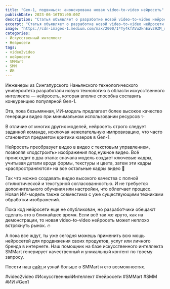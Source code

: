 ```yaml
---
title: "Gen-1, подвинься: анонсирована новая video-to-video нейросеть"
publishDate: 2023-06-16T01:00:00Z
description: "Статья объявляет о разработке новой video-to-video нейросети инженерами из Сингапурского Наньянского технологического университета. Новая ИИ-модель обещает более высокое качество генерации видео с минимальным использованием ресурсов. Она работает по заданной команде, исключая нежелательную импровизацию, что отличает ее от других моделей. С помощью текстового управления нейросеть преобразует видео, создавая ключевые кадры, которые распространяются на все остальные кадры видео. Совместимость с существующими техниками обработки изображений облегчает процесс использования новой ИИ-модели. На конец статьи упоминается AI-платформа SMMart, предлагающая генерацию контента и помощь в продвижении продуктов, услуг или личного бренда в интернете."
excerpt: "Статья объявляет о разработке новой video-to-video нейросети инженерами из Сингапурского Наньянского технологического университета. Новая ИИ-модель обещае..."
image: "https://cdn-images-1.medium.com/max/2000/1*Ty4kfAVu2knEav29ZM_rtQ.jpeg"
categories:
- Искусственный интеллект
- Нейросети
tags:
- video2video
- нейросети
- SMMart
- SMM
- ИИ
--- 
```


Инженеры из Сингапурского Наньянского технологического университета разработали новую технологию в области искусственного интеллекта — нейросеть, которая вполне способна составить конкуренцию популярной Gen-1.

Эта, пока безымянная, ИИ-модель предлагает более высокое качество генерации видео при минимальном использовании ресурсов ✨

В отличие от многих других моделей, нейросеть строго следует заданной команде, исключая нежелательную импровизацию, что часто становится предметом критики юзеров в Gen-1.

Нейросеть преобразует видео в видео с текстовым управлением, позволяя «подстроить» изображения под нужное видео. Всё происходит в два этапа: сначала модель создает ключевые кадры, учитывая детали вроде формы, текстуры и цвета, затем эти кадры «распространяются» на все остальные кадры видео 👀

Так что можно создавать видео высокого качества с полной стилистической и текстурной согласованностью. И не требуется дополнительного обучения или настройки, что облегчает процесс. Новая ИИ-модель также совместима с уже существующими техниками обработки изображений.

Пока код нейросети еще не опубликован, но разработчики обещают сделать это в ближайшее время. Если всё так же круто, как на демонстрации, то новая video-to-video нейросеть может неплохо встряхнуть рынок. 🔥

А пока все ждут, ты уже сегодня можешь применить всю мощь нейросетей для продвижения своих продуктов, услуг или личного бренда в интернете. Наш помощник на базе искусственного интеллекта SMMart генерирует качественный и уникальный контент по твоему запросу.

Посети наш [сайт ](https://www.smm.art/)и узнай больше о SMMart и его возможностях.

#video2video #ИскусственныйИнтеллект #нейросети #SMMart #SMM #ИИ #Gen1
